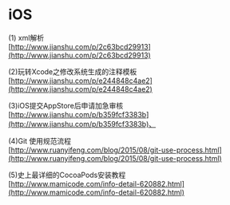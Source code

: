 iOS
========
(1) xml解析<br>
[http://www.jianshu.com/p/2c63bcd29913](http://www.jianshu.com/p/2c63bcd29913)<br>


(2)玩转Xcode之修改系统生成的注释模板<br>
[http://www.jianshu.com/p/e244848c4ae2](http://www.jianshu.com/p/e244848c4ae2)



(3)iOS提交AppStore后申请加急审核<br>
[http://www.jianshu.com/p/b359fcf3383b](http://www.jianshu.com/p/b359fcf3383b)、

(4)Git 使用规范流程<br>
[http://www.ruanyifeng.com/blog/2015/08/git-use-process.html](http://www.ruanyifeng.com/blog/2015/08/git-use-process.html)


(5)史上最详细的CocoaPods安装教程<br>
[http://www.mamicode.com/info-detail-620882.html](http://www.mamicode.com/info-detail-620882.html)

